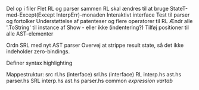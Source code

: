 Del op i filer
Flet RL og parser sammen
RL skal ændres til at bruge StateT-med-Except(Except InterpErr)-monaden
Interaktivt interface
Test til parser og fortolker
Understøttelse af patenteser og flere operatorer til RL
Ændr alle '.ToString' til instance af Show - eller ikke (indentering?)
Tilføj positioner til alle AST-elementer

Ordn SRL med nyt AST parser
Overvej at strippe result state, så det ikke indeholder zero-bindings.

Definer syntax highlighting


Mappestruktur:
src
  rl.hs  (interface)
  srl.hs (interface)
  RL
    interp.hs
    ast.hs
    parser.hs
  SRL
    interp.hs
    ast.hs
    parser.hs
  common
    *expression*
    *vartab*
